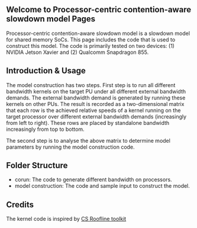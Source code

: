 ## Welcome to Processor-centric contention-aware slowdown model Pages
 
Processor-centric contention-aware slowdown model is a slowdown model for shared memory SoCs. This page includes the code that is used to construct this model. The code is primarily tested on two devices: (1) NVIDIA Jetson Xavier and (2) Qualcomm Snapdragon 855. 

## Introduction & Usage
 
The model construction has two steps. First step is to run all different bandwidth kernels on the target PU under all different external bandwidth demands. The external bandwidth demand is generated by running these kernels on other PUs. The result is recorded as a two-dimensional matrix that each row is the achieved relative speeds of a kernel running on the target processor over different external bandwidth demands (increasingly from left to right). These rows are placed by standalone bandwidth increasingly from top to bottom.
 
The second step is to analyse the above matrix to determine model parameters by running the model construction code.

## Folder Structure 

* corun: The code to generate different bandwidth on processors. 
* model construction: The code and sample input to construct the model.
 
## Credits
 
The kernel code is inspired by [CS Roofline toolkit](https://bitbucket.org/berkeleylab/cs-roofline-toolkit)
